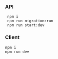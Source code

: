 ### API

```
 npm i
 npm run migration:run
 npm run start:dev
```

### Client

```
npm i
npm run dev
```
